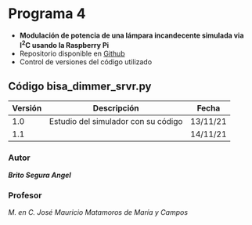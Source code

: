 # Programa 4
* **Modulación de potencia de una lámpara incandecente simulada via I<sup>2</sup>C usando la Raspberry Pi**
* Repositorio disponible en [Github](https://github.com/angelbritoFI/Sistemas_Embebidos/tree/master/Programa_4)
* Control de versiones del código utilizado

## Código bisa_dimmer_srvr.py
| Versión | Descripción | Fecha |
| -- | -- | -- |
| 1.0 | Estudio del simulador con su código | 13/11/21 |
| 1.1 |  | 14/11/21 |

### Autor 
***Brito Segura Angel***

### Profesor
*M. en C. José Mauricio Matamoros de María y Campos*
